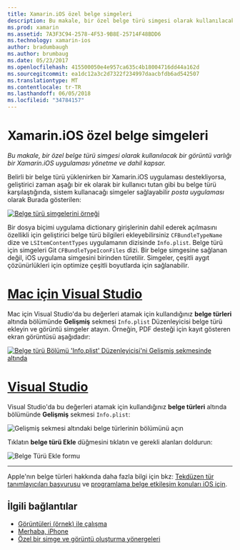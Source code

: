 ```yaml
---
title: Xamarin.iOS özel belge simgeleri
description: Bu makale, bir özel belge türü simgesi olarak kullanılacak bir görüntü varlığı bir Xamarin.iOS uygulaması yönetme ve dahil kapsar.
ms.prod: xamarin
ms.assetid: 7A3F3C94-2578-4F53-9B8E-25714F48BDD6
ms.technology: xamarin-ios
author: bradumbaugh
ms.author: brumbaug
ms.date: 05/23/2017
ms.openlocfilehash: 415500050e4e957ca635c4b18004716dd44a162d
ms.sourcegitcommit: ea1dc12a3c2d7322f234997daacbfdb6ad542507
ms.translationtype: MT
ms.contentlocale: tr-TR
ms.lasthandoff: 06/05/2018
ms.locfileid: "34784157"
---
```

# <a name="custom-document-icons-in-xamarinios"></a>Xamarin.iOS özel belge simgeleri

_Bu makale, bir özel belge türü simgesi olarak kullanılacak bir görüntü varlığı bir Xamarin.iOS uygulaması yönetme ve dahil kapsar._

Belirli bir belge türü yüklenirken bir Xamarin.iOS uygulaması destekliyorsa, geliştirici zaman aşağı bir ek olarak bir kullanıcı tutan gibi bu belge türü karşılaştığında, sistem kullanacağı simgeler sağlayabilir *posta uygulaması* olarak Burada gösterilen:

 [![](custom-document-types-images/17.png "Belge türü simgelerini örneği")](custom-document-types-images/17.png#lightbox)

Bir dosya biçimi uygulama dictionary girişlerinin dahil ederek açılmasını özellikli için geliştirici belge türü bilgileri ekleyebilirsiniz `CFBundleTypeName` dize ve `LSItemContentTypes` uygulamanın dizisinde `Info.plist`. Belge türü için simgeleri Git `CFBundleTypeIconFiles` dizi. Bir belge simgesine sağlanan değil, iOS uygulama simgesini birinden türetilir.
Simgeler, çeşitli aygıt çözünürlükleri için optimize çeşitli boyutlarda için sağlanabilir. 

# <a name="visual-studio-for-mactabvsmac"></a>[Mac için Visual Studio](#tab/vsmac)

Mac için Visual Studio'da bu değerleri atamak için kullandığınız **belge türleri** altında bölümünde **Gelişmiş** sekmesi `Info.plist` Düzenleyicisi belge türü ekleyin ve görüntü simgeler atayın. Örneğin, PDF desteği için kayıt gösteren ekran görüntüsü aşağıdadır:

 [![](custom-document-types-images/18.png "Belge türü Bölümü 'Info.plist' Düzenleyicisi'ni Gelişmiş sekmesinde altında")](custom-document-types-images/18.png#lightbox)
 
# <a name="visual-studiotabvswin"></a>[Visual Studio](#tab/vswin)

Visual Studio'da bu değerleri atamak için kullandığınız **belge türleri** altında bölümünde **Gelişmiş** sekmesi `Info.plist`:

 ![](custom-document-types-images/doc01w.png "Gelişmiş sekmesi altındaki belge türlerinin bölümünü açın")

Tıklatın **belge türü Ekle** düğmesini tıklatın ve gerekli alanları doldurun:

![](custom-document-types-images/doc02w.png "Belge Türü Ekle formu")

-----


Apple'nın belge türleri hakkında daha fazla bilgi için bkz: [Tekdüzen tür tanımlayıcıları başvurusu](http://developer.apple.com/library/ios/#documentation/Miscellaneous/Reference/UTIRef/Articles/System-DeclaredUniformTypeIdentifiers.html) ve [programlama belge etkileşim konuları iOS için](http://developer.apple.com/library/ios/#documentation/FileManagement/Conceptual/DocumentInteraction_TopicsForIOS/Introduction/Introduction.html).


## <a name="related-links"></a>İlgili bağlantılar

- [Görüntüleri (örnek) ile çalışma](https://developer.xamarin.com/samples/WorkingWithImages/)
- [Merhaba, iPhone](~/ios/get-started/hello-ios/index.md)
- [Özel bir simge ve görüntü oluşturma yönergeleri](http://developer.apple.com/library/ios/#documentation/UserExperience/Conceptual/MobileHIG/IconsImages/IconsImages.html)
